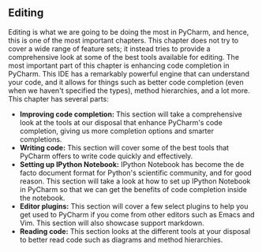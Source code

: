 Editing
---
Editing is what we are going to be doing the most in PyCharm, and hence, this is
one of the most important chapters. This chapter does not try to cover a wide range
of feature sets; it instead tries to provide a comprehensive look at some of the best
tools available for editing. The most important part of this chapter is enhancing
code completion in PyCharm. This IDE has a remarkably powerful engine that can
understand your code, and it allows for things such as better code completion (even
when we haven't specified the types), method hierarchies, and a lot more.
This chapter has several parts:
- **Improving code completion:** This section will take a comprehensive look at
the tools at our disposal that enhance PyCharm's code completion, giving us
more completion options and smarter completions.
- **Writing code:** This section will cover some of the best tools that PyCharm
offers to write code quickly and effectively.
- **Setting up IPython Notebook:** IPython Notebook has become the de facto
document format for Python's scientific community, and for good reason.
This section will take a look at how to set up IPython Notebook in PyCharm
so that we can get the benefits of code completion inside the notebook.
- **Editor plugins:** This section will cover a few select plugins to help you get
used to PyCharm if you come from other editors such as Emacs and Vim.
This section will also showcase support markdown.
- **Reading code:** This section looks at the different tools at your disposal to
better read code such as diagrams and method hierarchies.